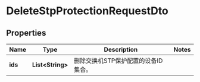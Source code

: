 
# DeleteStpProtectionRequestDto

## Properties
Name | Type | Description | Notes
------------ | ------------- | ------------- | -------------
**ids** | **List&lt;String&gt;** | 删除交换机STP保护配置的设备ID集合。 | 



